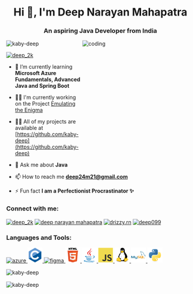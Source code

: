 <h1 align="center">Hi 👋, I'm Deep Narayan Mahapatra</h1>
<h3 align="center">An aspiring Java Developer from India</h3>
<img align="right" alt="coding" height="300" width="300" src="https://media.tenor.com/_DOBjnGspYAAAAAM/code-coding.gif">

<p align="left"> <img src="https://komarev.com/ghpvc/?username=kaby-deep&label=Profile%20views&color=0e75b6&style=flat" alt="kaby-deep" /> </p>

<p align="left"> <a href="https://twitter.com/deep_2k" target="blank"><img src="https://img.shields.io/twitter/follow/deep_2k?logo=twitter&style=for-the-badge" alt="deep_2k" /></a> </p>

- 🌱 I’m currently learning **Microsoft Azure Fundamentals, Advanced Java and Spring Boot**

- 👨‍💻 I'm currently working on the Project [Emulating the Enigma](https://github.com/kaby-deep/Emulating-the-Enigma)

- 👨‍💻 All of my projects are available at [https://github.com/kaby-deep](https://github.com/kaby-deep)

- 💬 Ask me about **Java**

- 📫 How to reach me **deep24m21@gmail.com**

- ⚡ Fun fact **I am a Perfectionist Procrastinator ✨**

<h3 align="left">Connect with me:</h3>
<p align="left">
<a href="https://twitter.com/deep_2k" target="blank"><img align="center" src="https://raw.githubusercontent.com/rahuldkjain/github-profile-readme-generator/master/src/images/icons/Social/twitter.svg" alt="deep_2k" height="30" width="40" /></a>
<a href="https://linkedin.com/in/deep narayan mahapatra" target="blank"><img align="center" src="https://raw.githubusercontent.com/rahuldkjain/github-profile-readme-generator/master/src/images/icons/Social/linked-in-alt.svg" alt="deep narayan mahapatra" height="30" width="40" /></a>
<a href="https://instagram.com/drizzy.rn" target="blank"><img align="center" src="https://raw.githubusercontent.com/rahuldkjain/github-profile-readme-generator/master/src/images/icons/Social/instagram.svg" alt="drizzy.rn" height="30" width="40" /></a>
<a href="https://www.hackerrank.com/deep099" target="blank"><img align="center" src="https://raw.githubusercontent.com/rahuldkjain/github-profile-readme-generator/master/src/images/icons/Social/hackerrank.svg" alt="deep099" height="30" width="40" /></a>
</p>

<h3 align="left">Languages and Tools:</h3>
<p align="left"> <a href="https://azure.microsoft.com/en-in/" target="_blank" rel="noreferrer"> <img src="https://www.vectorlogo.zone/logos/microsoft_azure/microsoft_azure-icon.svg" alt="azure" width="40" height="40"/> </a> <a href="https://www.cprogramming.com/" target="_blank" rel="noreferrer"> <img src="https://raw.githubusercontent.com/devicons/devicon/master/icons/c/c-original.svg" alt="c" width="40" height="40"/> </a> <a href="https://www.figma.com/" target="_blank" rel="noreferrer"> <img src="https://www.vectorlogo.zone/logos/figma/figma-icon.svg" alt="figma" width="40" height="40"/> </a> <a href="https://www.w3.org/html/" target="_blank" rel="noreferrer"> <img src="https://raw.githubusercontent.com/devicons/devicon/master/icons/html5/html5-original-wordmark.svg" alt="html5" width="40" height="40"/> </a> <a href="https://www.java.com" target="_blank" rel="noreferrer"> <img src="https://raw.githubusercontent.com/devicons/devicon/master/icons/java/java-original.svg" alt="java" width="40" height="40"/> </a> <a href="https://developer.mozilla.org/en-US/docs/Web/JavaScript" target="_blank" rel="noreferrer"> <img src="https://raw.githubusercontent.com/devicons/devicon/master/icons/javascript/javascript-original.svg" alt="javascript" width="40" height="40"/> </a> <a href="https://www.linux.org/" target="_blank" rel="noreferrer"> <img src="https://raw.githubusercontent.com/devicons/devicon/master/icons/linux/linux-original.svg" alt="linux" width="40" height="40"/> </a> <a href="https://www.mysql.com/" target="_blank" rel="noreferrer"> <img src="https://raw.githubusercontent.com/devicons/devicon/master/icons/mysql/mysql-original-wordmark.svg" alt="mysql" width="40" height="40"/> </a> <a href="https://www.python.org" target="_blank" rel="noreferrer"> <img src="https://raw.githubusercontent.com/devicons/devicon/master/icons/python/python-original.svg" alt="python" width="40" height="40"/> </a> </p>

<p><img align="center" src="https://github-readme-stats.vercel.app/api/top-langs?username=kaby-deep&show_icons=true&locale=en&layout=compact" alt="kaby-deep" /></p>

<p><img align="center" src="https://github-readme-streak-stats.herokuapp.com/?user=kaby-deep&" alt="kaby-deep" /></p>
